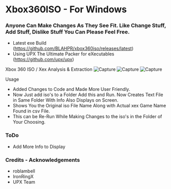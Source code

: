 # Xbox360ISO - For Windows
### Anyone Can Make Changes As They See Fit. Like Change Stuff, Add Stuff, Dislike Stuff You Can Please Feel Free.
* Latest exe Build (https://github.com/BLAHPR/xbox360iso/releases/latest)
* Using UPX The Ultimate Packer for eXecutables (https://github.com/upx/upx)

Xbox 360 ISO / Xex Analysis &amp; Extraction
![Capture](https://github.com/user-attachments/assets/d158b3e3-4bbb-4eaa-a2d3-2271a04f3bdb)
![Capture](https://github.com/user-attachments/assets/a9533639-347b-4517-b84d-a3f4c7093bbd)
![Capture](https://github.com/user-attachments/assets/c37f8b65-8d8a-486c-915e-406b70338474)

Usage

* Added Changes to Code and Made More User Friendly.
* Now Just add iso's to a Folder Add this and Run. Now Creates Text File in Same Folder With Info Also Displays on Screen.
* Shows You the Original iso File Name Along with Actual xex Game Name Found in csv File.
* This can be Re-Run While Making Changes to the iso's in the Folder of Your Choosing.

### ToDo
* Add More Info to Display

### Credits - Acknowledgements
* roblambell
* IronRingX
* UPX Team
